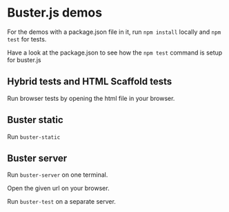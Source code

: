 # Buster.js demos

For the demos with a package.json file in it, run `npm install` locally and `npm test` for tests.

Have a look at the package.json to see how the `npm test` command is setup for buster.js

## Hybrid tests and HTML Scaffold tests

Run browser tests by opening the html file in your browser.

## Buster static

Run `buster-static`

## Buster server

Run `buster-server` on one terminal.

Open the given url on your browser.

Run `buster-test` on a separate server.